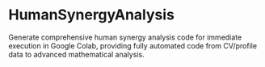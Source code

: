 # HumanSynergyAnalysis
Generate comprehensive human synergy analysis code for immediate execution in Google Colab, providing fully automated code from CV/profile data to advanced mathematical analysis.
